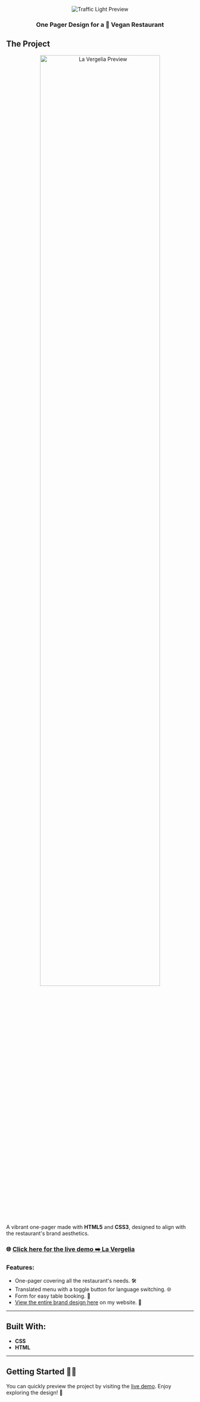 
<p align="center">
  <!-- PROJECT LOGO -->
  <img src="https://res.cloudinary.com/dtr9ffwyc/image/upload/v1737551932/logo_ppjxj2.png" alt="Traffic Light Preview" align="center" />
  <h3 align="center">One Pager Design for a 🌱 Vegan Restaurant</h3>
</p>



## The Project
<p align="center">
  <img src="https://res.cloudinary.com/dtr9ffwyc/image/upload/v1737552293/banner-la-vergelia-web_lzuqcy.jpg" alt="La Vergelia Preview" width="80%" />
</p>

A vibrant one-pager made with **HTML5** and **CSS3**, designed to align with the restaurant's brand aesthetics.  
### 🌐 [Click here for the live demo ➡️ La Vergelia](https://ines-sanz.github.io/One-pager_La-Vergelia_restaurant/)

### Features:

-  One-pager covering all the restaurant's needs.  🛠️
-  Translated menu with a toggle button for language switching.  🌐
-  Form for easy table booking.  📝
-  <a href="https://www.ines-sanz.com/design/vergeliabrand/" target="_blank" rel="noopener noreferrer">View the entire brand design here</a> on my website.  🎨

---

## Built With:

- **CSS**  
- **HTML**

---

## Getting Started ☝🏻

You can quickly preview the project by visiting the [live demo](https://ines-sanz.github.io/One-pager_La-Vergelia_restaurant/). Enjoy exploring the design! 🌿
